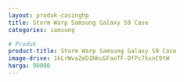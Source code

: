```yaml
---
layout: produk-casinghp
title: Storm Warp Samsung Galaxy S9 Case
categories: samsung

# Produk
product-title: Storm Warp Samsung Galaxy S9 Case
image-drive: 1kLrWvaZeD1NkuSFaoTF-DfPc7kxnC9tW
harga: 90000
---
```

